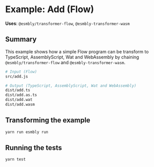 # Example: Add (Flow)
**Uses**: `@esmbly/transformer-flow`, `@esmbly-transformer-wasm`

## Summary
This example shows how a simple Flow program can be transform to TypeScript, AssemblyScript, Wat and WebAssembly by chaining `@esmbly/transformer-flow` and `@esmbly-transformer-wasm`.

```sh
# Input (Flow)
src/add.js

# Output (TypeScript, AssemblyScript, Wat and WebAssembly)
dist/add.ts
dist/add.as.ts
dist/add.wat
dist/add.wasm
```

## Transforming the example
```sh
yarn run esmbly run
```

## Running the tests
```sh
yarn test
```
